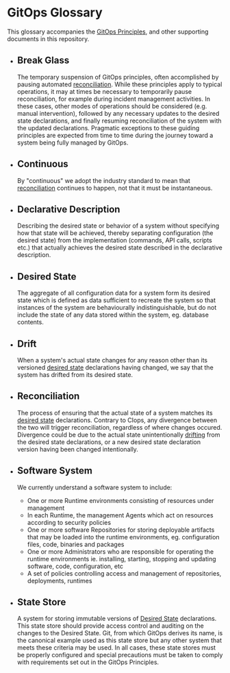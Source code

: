 # GitOps Glossary

This glossary accompanies the [GitOps Principles](./PRINCIPLES.md), and other supporting documents in this repository.

- ## Break Glass

    The temporary suspension of GitOps principles, often accomplished by pausing automated [reconciliation](#reconciliation).
    While these principles apply to typical operations, it may at times be necessary to temporarily pause reconciliation, for example during incident management activities.
    In these cases, other modes of operations should be considered (e.g. manual intervention), followed by any necessary updates to the desired state declarations, and finally resuming reconciliation of the system with the updated declarations.
    Pragmatic exceptions to these guiding principles are expected from time to time during the journey toward a system being fully managed by GitOps.

- ## Continuous

    By "continuous" we adopt the industry standard to mean that [reconciliation](#reconciliation) continues to happen, not that it must be instantaneous.

- ## Declarative Description

    Describing the desired state or behavior of a system without specifying how that state will be achieved, thereby separating configuration (the desired state) from the implementation (commands, API calls, scripts etc.) that actually achieves the desired state described in the declarative description.

- ## Desired State

    The aggregate of all configuration data for a system form its desired state which is defined as data sufficient to recreate the system so that instances of the system are behaviourally indistinguishable, but do not include the state of any data stored within the system, eg. database contents. 

- ## Drift

    When a system's actual state changes for any reason other than its versioned [desired state](#desired-state) declarations having changed, we say that the system has drifted from its desired state.

- ## Reconciliation

    The process of ensuring that the actual state of a system matches its [desired state](#desired-state) declarations.
    Contrary to CIops, any divergence between the two will trigger reconciliation, regardless of where changes occured.
    Divergence could be due to the actual state unintentionally [drifting](#drift) from the desired state declarations, or a new desired state declaration version having been changed intentionally.

- ## Software System

  We currently understand a software system to include:

  - One or more Runtime environments consisting of resources under management
  - In each Runtime, the management Agents which act on resources according to security policies
  - One or more software Repositories for storing deployable artifacts that may be loaded into the runtime environments, eg. configuration files, code, binaries and packages
  - One or more Administrators who are responsible for operating the runtime environments ie. installing, starting, stopping and updating software, code, configuration, etc
  - A set of policies controlling access and management of repositories, deployments, runtimes

- ## State Store

    A system for storing immutable versions of [Desired State](#desired-state) declarations.
    This state store should provide access control and auditing on the changes to the Desired State.
    Git, from which GitOps derives its name, is the canonical example used as this state store but any other system that meets these criteria may be used.
    In all cases, these state stores must be properly configured and special precautions must be taken to comply with requirements set out in the GitOps Principles.
